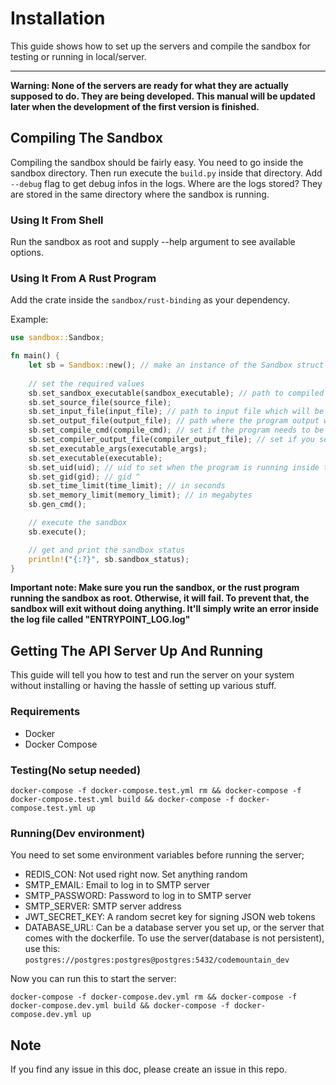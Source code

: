 # Installation

This guide shows how to set up the servers and compile the sandbox for testing or running in local/server.

---
**Warning: None of the servers are ready for what they are actually supposed to do. They are being developed. This manual will be updated later when the development of the first version is finished.**

## Compiling The Sandbox

Compiling the sandbox should be fairly easy. You need to go inside the sandbox directory. Then run execute the ```build.py``` inside that directory. Add ```--debug``` flag to get debug infos in the logs. Where are the logs stored? They are stored in the same directory where the sandbox is running.

### Using It From Shell

Run the sandbox as root and supply --help argument to see available options.

### Using It From A Rust Program

Add the crate inside the ```sandbox/rust-binding``` as your dependency.

Example:

```rust
use sandbox::Sandbox;

fn main() {
    let sb = Sandbox::new(); // make an instance of the Sandbox struct
    
    // set the required values
    sb.set_sandbox_executable(sandbox_executable); // path to compiled sandbox binary
    sb.set_source_file(source_file);
    sb.set_input_file(input_file); // path to input file which will be put into STDIN
    sb.set_output_file(output_file); // path where the program output will be saved
    sb.set_compile_cmd(compile_cmd); // set if the program needs to be compiled
    sb.set_compiler_output_file(compiler_output_file); // set if you set the compile command
    sb.set_executable_args(executable_args);
    sb.set_executable(executable);
    sb.set_uid(uid); // uid to set when the program is running inside the sandbox
    sb.set_gid(gid); // gid ^
    sb.set_time_limit(time_limit); // in seconds
    sb.set_memory_limit(memory_limit); // in megabytes
    sb.gen_cmd();

    // execute the sandbox
    sb.execute();

    // get and print the sandbox status
    println!("{:?}", sb.sandbox_status);
}
```

**Important note: Make sure you run the sandbox, or the rust program running the sandbox as root. Otherwise, it will fail. To prevent that, the sandbox will exit without doing anything. It'll simply write an error inside the log file called "ENTRYPOINT_LOG.log"**

## Getting The API Server Up And Running
This guide will tell you how to test and run the server on your system without installing or having the hassle of setting up various stuff.

### Requirements
- Docker
- Docker Compose

### Testing(No setup needed)
```shell
docker-compose -f docker-compose.test.yml rm && docker-compose -f docker-compose.test.yml build && docker-compose -f docker-compose.test.yml up
```
### Running(Dev environment)
You need to set some environment variables before running the server;

- REDIS_CON: Not used right now. Set anything random
- SMTP_EMAIL: Email to log in to SMTP server
- SMTP_PASSWORD: Password to log in to SMTP server
- SMTP_SERVER: SMTP server address
- JWT_SECRET_KEY: A random secret key for signing JSON web tokens
- DATABASE_URL: Can be a database server you set up, or the server that comes with the dockerfile. To use the server(database is not persistent),
  use this: `postgres://postgres:postgres@postgres:5432/codemountain_dev`
  
Now you can run this to start the server:
```shell
docker-compose -f docker-compose.dev.yml rm && docker-compose -f docker-compose.dev.yml build && docker-compose -f docker-compose.dev.yml up
```
## Note
If you find any issue in this doc, please create an issue in this repo.